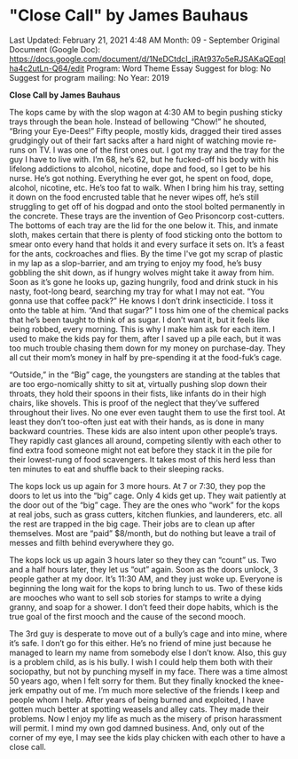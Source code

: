 # "Close Call" by James Bauhaus

Last Updated: February 21, 2021 4:48 AM
Month: 09 - September
Original Document (Google Doc): https://docs.google.com/document/d/1NeDCtdcI_jRAt937o5eRJSAKaQEqqlha4c2utLn-Q64/edit
Program: Word Theme Essay
Suggest for blog: No
Suggest for program mailing: No
Year: 2019

**Close Call by James Bauhaus**

The kops came by with the slop wagon at 4:30 AM to begin pushing sticky trays through the bean hole. Instead of bellowing “Chow!” he shouted, “Bring your Eye-Dees!” Fifty people, mostly kids, dragged their tired asses grudgingly out of their fart sacks after a hard night of watching movie re-runs on TV. I was one of the first ones out. I got my tray and the tray for the guy I have to live with. I’m 68, he’s 62, but he fucked-off his body with his lifelong addictions to alcohol, nicotine, dope and food, so I get to be his nurse. He’s got nothing. Everything he ever got, he spent on food, dope, alcohol, nicotine, etc. He’s too fat to walk. When I bring him his tray, setting it down on the food encrusted table that he never wipes off, he’s still struggling to get off of his dogpad and onto the stool bolted permanently in the concrete. These trays are the invention of Geo Prisoncorp cost-cutters. The bottoms of each tray are the lid for the one below it. This, and inmate sloth, makes certain that there is plenty of food sticking onto the bottom to smear onto every hand that holds it and every surface it sets on. It’s a feast for the ants, cockroaches and flies. By the time I've got my scrap of plastic in my lap as a slop-barrier, and am trying to enjoy my food, he’s busy gobbling the shit down, as if hungry wolves might take it away from him. Soon as it’s gone he looks up, gazing hungrily, food and drink stuck in his nasty, foot-long beard, searching my tray for what I may not eat. “You gonna use that coffee pack?” He knows I don’t drink insecticide. I toss it onto the table at him. “And that sugar?” I toss him one of the chemical packs that he’s been taught to think of as sugar. I don’t want it, but it feels like being robbed, every morning. This is why I make him ask for each item. I used to make the kids pay for them, after I saved up a pile each, but it was too much trouble chasing them down for my money on purchase-day. They all cut their mom’s money in half by pre-spending it at the food-fuk’s cage.

“Outside,” in the “Big” cage, the youngsters are standing at the tables that are too ergo-nomically shitty to sit at, virtually pushing slop down their throats, they hold their spoons in their fists, like infants do in their high chairs, like shovels. This is proof of the neglect that they’ve suffered throughout their lives. No one ever even taught them to use the first tool. At least they don’t too-often just eat with their hands, as is done in many backward countries. These kids are also intent upon other people’s trays. They rapidly cast glances all around, competing silently with each other to find extra food someone might not eat before they stack it in the pile for their lowest-rung of food scavengers. It takes most of this herd less than ten minutes to eat and shuffle back to their sleeping racks.

The kops lock us up again for 3 more hours. At 7 or 7:30, they pop the doors to let us into the “big” cage. Only 4 kids get up. They wait patiently at the door out of the “big” cage. They are the ones who “work” for the kops at real jobs, such as grass cutters, kitchen flunkies, and launderers, etc. all the rest are trapped in the big cage. Their jobs are to clean up after themselves. Most are “paid” $8/month, but do nothing but leave a trail of messes and filth behind everywhere they go.

The kops lock us up again 3 hours later so they they can “count” us. Two and a half hours later, they let us “out” again. Soon as the doors unlock, 3 people gather at my door. It’s 11:30 AM, and they just woke up. Everyone is beginning the long wait for the kops to bring lunch to us. Two of these kids are mooches who want to sell sob stories for stamps to write a dying granny, and soap for a shower. I don’t feed their dope habits, which is the true goal of the first mooch and the cause of the second mooch.

The 3rd guy is desperate to move out of a bully’s cage and into mine, where it’s safe. I don’t go for this either. He’s no friend of mine just because he managed to learn my name from somebody else I don’t know. Also, this guy is a problem child, as is his bully. I wish I could help them both with their sociopathy, but not by punching myself in my face. There was a time almost 50 years ago, when I felt sorry for them. But they finally knocked the knee-jerk empathy out of me. I’m much more selective of the friends I keep and people whom I help. After years of being burned and exploited, I have gotten much better at spotting weasels and alley cats. They made their problems. Now I enjoy my life as much as the misery of prison harassment will permit. I mind my own god damned business. And, only out of the corner of my eye, I may see the kids play chicken with each other to have a close call.
